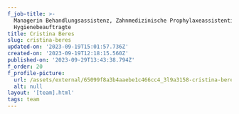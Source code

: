 ```yaml
---
f_job-title: >-
  Managerin Behandlungsassistenz, Zahnmedizinische Prophylaxeassistentin,
  Hygienebeauftragte
title: Cristina Beres
slug: cristina-beres
updated-on: '2023-09-19T15:01:57.736Z'
created-on: '2023-09-19T12:18:15.560Z'
published-on: '2023-09-29T13:43:38.794Z'
f_order: 20
f_profile-picture:
  url: /assets/external/65099f8a3b4aaebe1c466cc4_3l9a3158-cristina-beres.jpg
  alt: null
layout: '[team].html'
tags: team
---
```



